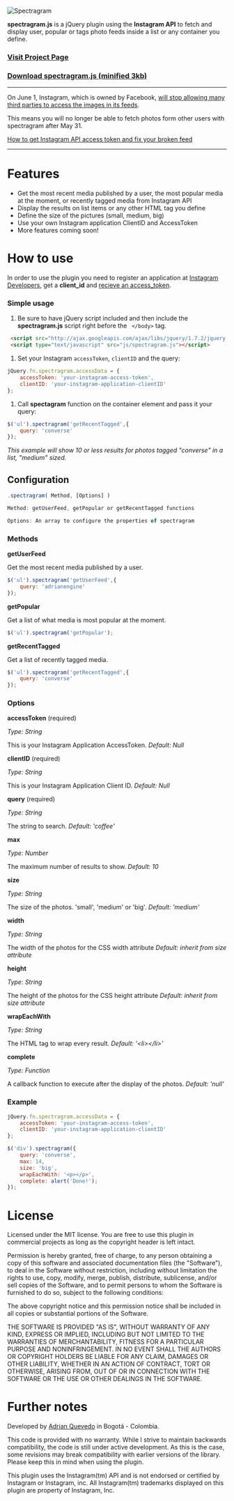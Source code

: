 ![Spectragram](http://spectragram.js.org/i/logo.png)

**spectragram.js** is a jQuery plugin using the **Instagram API** to fetch and display user, popular or tags photo feeds inside a list or any container you define.

### [Visit Project Page](http://spectragram.js.org)

### [Download spectragram.js (minified 3kb)](https://raw.github.com/adrianengine/jquery-spectragram/master/spectragram.min.js)


---

On June 1, Instagram, which is owned by Facebook, [will stop allowing many third parties to access the images in its feeds](http://techcrunch.com/2015/11/17/just-instagram/).

This means you will no longer be able to fetch photos form other users with spectragram after May 31.

[How to get Instagram API access token and fix your broken feed](https://github.com/adrianengine/jquery-spectragram/wiki/How-to-get-Instagram-API-access-token-and-fix-your-broken-feed)

---

# Features

* Get the most recent media published by a user, the most popular media at the moment, or recently tagged media from Instagram API
* Display the results on list items or any other HTML tag you define
* Define the size of the pictures (small, medium, big)
* Use your own Instagram application ClientID and AccessToken
* More features coming soon!

# How to use

In order to use the plugin you need to register an application at [Instagram Developers](http://instagram.com/developer/), get a **client_id** and [recieve an access_token](http://instagram.com/developer/authentication/).

### Simple usage

1. Be sure to have jQuery script included and then include the **spectragram.js** script right before the ``` </body>``` tag.

``` html
 <script src="http://ajax.googleapis.com/ajax/libs/jquery/1.7.2/jquery.min.js"></script>
 <script type="text/javascript" src="js/spectragram.js"></script>
```

1. Set your Instagram ```accessToken```, ```clientID``` and the query:

``` javascript
jQuery.fn.spectragram.accessData = {
	accessToken: 'your-instagram-access-token',
	clientID: 'your-instagram-application-clientID'
};
```

1. Call **spectagram** function on the container element and pass it your query:

``` javascript
$('ul').spectragram('getRecentTagged',{
	query: 'converse'
});
```

*This example will show 10 or less results for photos tagged "converse" in a list, "medium" sized.*

## Configuration

``` javascript
.spectragram( Method, [Options] )

Method: getUserFeed, getPopular or getRecentTagged functions

Options: An array to configure the properties of spectragram
```

### Methods

**getUserFeed**

Get the most recent media published by a user.

``` javascript
$('ul').spectragram('getUserFeed',{
	query: 'adrianengine'
});
```

**getPopular**

Get a list of what media is most popular at the moment.

``` javascript
$('ul').spectragram('getPopular');
```

**getRecentTagged**

Get a list of recently tagged media.

``` javascript
$('ul').spectragram('getRecentTagged',{
	query: 'converse'
});
```

### Options

**accessToken** (required)

*Type: String*

This is your Instagram Application AccessToken. *Default: Null*

**clientID** (required)

*Type: String*

This is your Instagram Application Client ID. *Default: Null*

**query** (required)

*Type: String*

The string to search. *Default: 'coffee'*

**max**

*Type: Number*

The maximum number of results to show. *Default: 10*

**size**

*Type: String*

The size of the photos. 'small', 'medium' or 'big'. *Default: 'medium'*

**width**

*Type: String*

The width of the photos for the CSS width attribute *Default: inherit from size attribute*

**height**

*Type: String*

The height of the photos for the CSS height attribute *Default: inherit from size attribute*


**wrapEachWith**

*Type: String*

The HTML tag to wrap every result. *Default: '\<li>\</li>'*

**complete**

*Type: Function*

A callback function to execute after the display of the photos. *Default: 'null'*

### Example

``` javascript
jQuery.fn.spectragram.accessData = {
	accessToken: 'your-instagram-access-token',
	clientID: 'your-instagram-application-clientID'
};

$('div').spectragram({
	query: 'converse',
	max: 14,
	size: 'big',
	wrapEachWith: '<p></p>',
	complete: alert('Done!');
});
```

# License

Licensed under the MIT license. You are free to use this plugin in commercial projects as long as the copyright header is left intact.

Permission is hereby granted, free of charge, to any person obtaining a copy of this software and associated documentation files (the "Software"), to deal in the Software without restriction, including without limitation the rights to use, copy, modify, merge, publish, distribute, sublicense, and/or sell copies of the Software, and to permit persons to whom the Software is furnished to do so, subject to the following conditions:

The above copyright notice and this permission notice shall be included in all copies or substantial portions of the Software.

THE SOFTWARE IS PROVIDED "AS IS", WITHOUT WARRANTY OF ANY KIND, EXPRESS OR IMPLIED, INCLUDING BUT NOT LIMITED TO THE WARRANTIES OF MERCHANTABILITY, FITNESS FOR A PARTICULAR PURPOSE AND NONINFRINGEMENT. IN NO EVENT SHALL THE AUTHORS OR COPYRIGHT HOLDERS BE LIABLE FOR ANY CLAIM, DAMAGES OR OTHER LIABILITY, WHETHER IN AN ACTION OF CONTRACT, TORT OR OTHERWISE, ARISING FROM, OUT OF OR IN CONNECTION WITH THE SOFTWARE OR THE USE OR OTHER DEALINGS IN THE SOFTWARE.

# Further notes

Developed by [Adrian Quevedo](http://adrianquevedo.com) in Bogotá - Colombia.

This code is provided with no warranty. While I strive to maintain backwards compatibility, the code is still under active development. As this is the case, some revisions may break compatibility with earlier versions of the library. Please keep this in mind when using the plugin.

This plugin uses the Instagram(tm) API and is not endorsed or certified by Instagram or Instagram, inc. All Instagram(tm) trademarks displayed on this plugin are property of Instagram, Inc.
